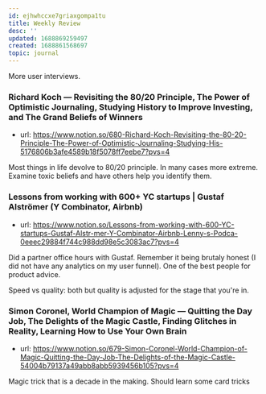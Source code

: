 ```yaml
---
id: ejhwhccxe7griaxgompa1tu
title: Weekly Review
desc: ''
updated: 1688869259497
created: 1688861568697
topic: journal
---
```


More user interviews. 

### Richard Koch — Revisiting the 80/20 Principle, The Power of Optimistic Journaling, Studying History to Improve Investing, and The Grand Beliefs of Winners
- url: https://www.notion.so/680-Richard-Koch-Revisiting-the-80-20-Principle-The-Power-of-Optimistic-Journaling-Studying-His-5176806b3afe4589b18f5078ff7eebe7?pvs=4

Most things in life devolve to 80/20 principle. In many cases more extreme. Examine toxic beliefs and have others help you identify them. 

### Lessons from working with 600+ YC startups | Gustaf Alströmer (Y Combinator, Airbnb) 
- url: https://www.notion.so/Lessons-from-working-with-600-YC-startups-Gustaf-Alstr-mer-Y-Combinator-Airbnb-Lenny-s-Podca-0eeec29884f744c988dd98e5c3083ac7?pvs=4

Did a partner office hours with Gustaf. Remember it being brutaly honest (I did not have any analytics on my user funnel). One of the best people for product advice. 

Speed vs quality: both but quality is adjusted for the stage that you're in. 

### Simon Coronel, World Champion of Magic — Quitting the Day Job, The Delights of the Magic Castle, Finding Glitches in Reality, Learning How to Use Your Own Brain
- url: https://www.notion.so/679-Simon-Coronel-World-Champion-of-Magic-Quitting-the-Day-Job-The-Delights-of-the-Magic-Castle-54004b79137a49abb8abb5939456b105?pvs=4

Magic trick that is a decade in the making. Should learn some card tricks
